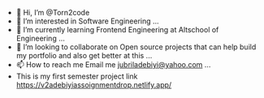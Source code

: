 - 👋 Hi, I’m @Torn2code
- 👀 I’m interested in Software Engineering  ...
- 🌱 I’m currently learning Frontend Engineering at Altschool of Engineering ...
- 💞️ I’m looking to collaborate on Open source projects that can help build my portfolio and also get better at this  ...
- 📫 How to reach me Email me jubriladebiyi@yahoo.com ...
- This is my first semester project link https://v2adebiyiassoignmentdrop.netlify.app/

<!---
Torn2code/Torn2code is a ✨ special ✨ repository because its `README.md` (this file) appears on your GitHub profile.
You can click the Preview link to take a look at your changes.
--->
